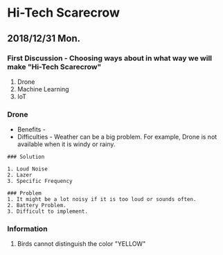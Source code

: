 # Hi-Tech Scarecrow

## 2018/12/31 Mon.

### First Discussion - Choosing ways about in what way we will make "Hi-Tech Scarecrow"
1. Drone
2. Machine Learning
3. IoT

### Drone
- Benefits - 
- Difficulties - Weather can be a big problem. For example, Drone is not available when it is windy or rainy.

```
### Solution

1. Loud Noise
2. Lazer
3. Specific Frequency

### Problem
1. It might be a lot noisy if it is too loud or sounds often.
2. Battery Problem.
3. Difficult to implement.
```
  
  
### Information
  1. Birds cannot distinguish the color "YELLOW"
